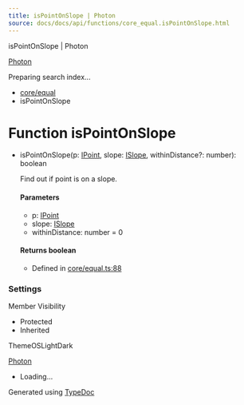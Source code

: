 ```yaml
---
title: isPointOnSlope | Photon
source: docs/docs/api/functions/core_equal.isPointOnSlope.html
---
```


isPointOnSlope | Photon

[Photon](../index.html)




Preparing search index...

* [core/equal](../modules/core_equal.html)
* isPointOnSlope

# Function isPointOnSlope

* isPointOnSlope(p: [IPoint](../interfaces/core_schema.IPoint.html), slope: [ISlope](../interfaces/core_maker.ISlope.html), withinDistance?: number): boolean

  Find out if point is on a slope.

  #### Parameters

  + p: [IPoint](../interfaces/core_schema.IPoint.html)
  + slope: [ISlope](../interfaces/core_maker.ISlope.html)
  + withinDistance: number = 0

  #### Returns boolean

  + Defined in [core/equal.ts:88](https://github.com/mwhite454/photon/blob/main/packages/photon/src/core/equal.ts#L88)

### Settings

Member Visibility

* Protected
* Inherited

ThemeOSLightDark

[Photon](../index.html)

* Loading...

Generated using [TypeDoc](https://typedoc.org/)
